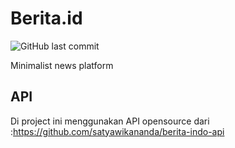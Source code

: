 # Berita.id

<img alt="GitHub last commit" src="https://img.shields.io/github/last-commit/nicolaDonoastro/berita.id">

Minimalist news platform

## API

Di project ini menggunakan API opensource dari :https://github.com/satyawikananda/berita-indo-api
